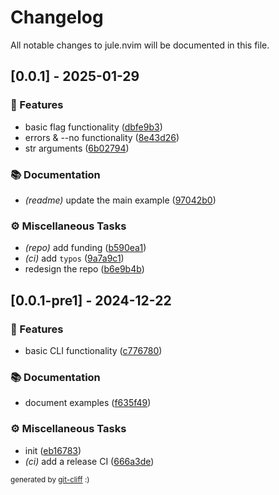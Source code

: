 # Changelog

All notable changes to jule.nvim will be documented in this file.

## [0.0.1] - 2025-01-29

### 🚀 Features

- basic flag functionality ([dbfe9b3](https://github.com/julelang/jule.nvim/commit/dbfe9b3c344a344666f62bd94d47fefeaab688ea))
- errors & --no functionality ([8e43d26](https://github.com/julelang/jule.nvim/commit/8e43d268af67eea9b365b0fdefe698fd09b3c16b))
- str arguments ([6b02794](https://github.com/julelang/jule.nvim/commit/6b027942a224c7a8767c447fd47e053c85fb4f46))

### 📚 Documentation

- *(readme)* update the main example ([97042b0](https://github.com/julelang/jule.nvim/commit/97042b0c260b31aade07ff317c4b3a4b27e92e25))

### ⚙️ Miscellaneous Tasks

- *(repo)* add funding ([b590ea1](https://github.com/julelang/jule.nvim/commit/b590ea18fecf9894dd8bb9ba1c332ef3866163d2))
- *(ci)* add `typos` ([9a7a9c1](https://github.com/julelang/jule.nvim/commit/9a7a9c16bcf1788cfd06fc9c98751a1cd0777947))
- redesign the repo ([b6e9b4b](https://github.com/julelang/jule.nvim/commit/b6e9b4ba262346a59f0d9c6918301ca2a3dc5d27))

## [0.0.1-pre1] - 2024-12-22

### 🚀 Features

- basic CLI functionality ([c776780](https://github.com/julelang/jule.nvim/commit/c7767800f854bb9a2b9b27fe0b62147286cf7e98))

### 📚 Documentation

- document examples ([f635f49](https://github.com/julelang/jule.nvim/commit/f635f49b9935c1183e884bbe55c50129bcffbe40))

### ⚙️ Miscellaneous Tasks

- init ([eb16783](https://github.com/julelang/jule.nvim/commit/eb16783cf9abf3c59977f70dd308c95c09f30bef))
- *(ci)* add a release CI ([666a3de](https://github.com/julelang/jule.nvim/commit/666a3de74429c1164c9360cffa6483d486fc2f5b))

<sub>generated by [git-cliff](https://github.com/orhun/git-cliff) :)</sub>
